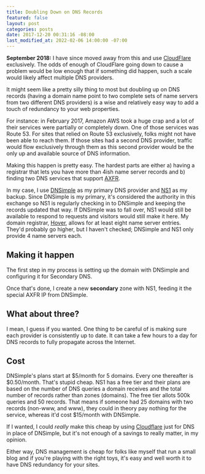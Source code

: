 ```yaml
---
title: Doubling Down on DNS Records
featured: false
layout: post
categories: posts
date: 2017-12-20 00:31:16 -08:00
last_modified_at: 2022-02-06 14:00:00 -07:00
---
```


 **September 2018:** I have since moved away from this and use [CloudFlare](https://cloudflare.com) exclusively. The odds of enough of CloudFlare going down to cause a problem would be low enough that if something did happen, such a scale would likely affect multiple DNS providers.

It might seem like a pretty silly thing to most but doubling up on DNS records (having a domain name point to two complete sets of name servers from two different DNS providers) is a wise and relatively easy way to add a touch of redundancy to your web properties.

For instance: in February 2017, Amazon AWS took a huge crap and a lot of their services were partially or completely down. One of those services was Route 53. For sites that relied on Route 53 exclusively, folks might not have been able to reach them. If those sites had a second DNS provider, traffic would flow exclusively through them as this second provider would be the only up and available source of DNS information.

Making this happen is pretty easy. The hardest parts are either a) having a registrar that lets you have more than 4ish name server records and b) finding two DNS services that support [AXFR](https://en.wikipedia.org/wiki/DNS_zone_transfer).

In my case, I use [DNSimple](https://dnsimple.com) as my primary DNS provider and [NS1](https://ns1.com) as my backup. Since DNSimple is my primary, it's considered the authority in this exchange so NS1 is regularly checking in to DNSimple and keeping the records updated that way. If DNSimple was to fall over, NS1 would still be available to respond to requests and visitors would still make it here. My domain registrar, [Hover](https://hover.com/mZdZcsHw), allows for at least eight name server entries. They'd probably go higher, but I haven't checked; DNSimple and NS1 only provide 4 name servers each.

## Making it happen

The first step in my process is setting up the domain with DNSimple and configuring it for Secondary DNS.

Once that's done, I create a new **secondary** zone with NS1, feeding it the special AXFR IP from DNSimple.

## What about three?

I mean, I guess if you wanted. One thing to be careful of is making sure each provider is consistently up to date. It can take a few hours to a day for DNS records to fully propagate across the Internet.

## Cost

DNSimple's plans start at $5/month for 5 domains. Every one thereafter is $0.50/month. That's stupid cheap. NS1 has a free tier and their plans are based on the number of DNS queries a domain receives and the total number of records rather than zones (domains). The free tier allots 500k queries and 50 records. That means if someone had 25 domains with two records (non-www, and www), they could in theory pay nothing for the service, whereas it'd cost $15/month with DNSimple.

If I wanted, I could _really_ make this cheap by using [Cloudflare](https://cloudflare.com) just for DNS in place of DNSimple, but it's not enough of a savings to really matter, in my opinion.

Either way, DNS management is cheap for folks like myself that run a small blog and if you're playing with the right toys, it's easy and well worth it to have DNS redundancy for your sites.

